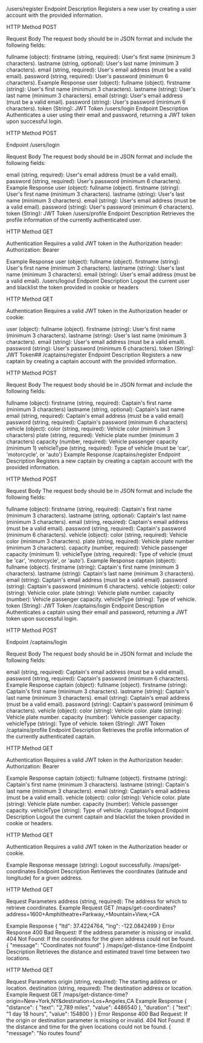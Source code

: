/users/register Endpoint
Description
Registers a new user by creating a user account with the provided information.

HTTP Method
POST

Request Body
The request body should be in JSON format and include the following fields:

fullname (object):
firstname (string, required): User's first name (minimum 3 characters).
lastname (string, optional): User's last name (minimum 3 characters).
email (string, required): User's email address (must be a valid email).
password (string, required): User's password (minimum 6 characters).
Example Response
user (object):
fullname (object).
firstname (string): User's first name (minimum 3 characters).
lastname (string): User's last name (minimum 3 characters).
email (string): User's email address (must be a valid email).
password (string): User's password (minimum 6 characters).
token (String): JWT Token
/users/login Endpoint
Description
Authenticates a user using their email and password, returning a JWT token upon successful login.

HTTP Method
POST

Endpoint
/users/login

Request Body
The request body should be in JSON format and include the following fields:

email (string, required): User's email address (must be a valid email).
password (string, required): User's password (minimum 6 characters).
Example Response
user (object):
fullname (object).
firstname (string): User's first name (minimum 3 characters).
lastname (string): User's last name (minimum 3 characters).
email (string): User's email address (must be a valid email).
password (string): User's password (minimum 6 characters).
token (String): JWT Token
/users/profile Endpoint
Description
Retrieves the profile information of the currently authenticated user.

HTTP Method
GET

Authentication
Requires a valid JWT token in the Authorization header: Authorization: Bearer <token>

Example Response
user (object):
fullname (object).
firstname (string): User's first name (minimum 3 characters).
lastname (string): User's last name (minimum 3 characters).
email (string): User's email address (must be a valid email).
/users/logout Endpoint
Description
Logout the current user and blacklist the token provided in cookie or headers

HTTP Method
GET

Authentication
Requires a valid JWT token in the Authorization header or cookie:

user (object):
fullname (object).
firstname (string): User's first name (minimum 3 characters).
lastname (string): User's last name (minimum 3 characters).
email (string): User's email address (must be a valid email).
password (string): User's password (minimum 6 characters).
token (String): JWT Token## /captains/register Endpoint
Description
Registers a new captain by creating a captain account with the provided information.

HTTP Method
POST

Request Body
The request body should be in JSON format and include the following fields:

fullname (object):
firstname (string, required): Captain's first name (minimum 3 characters)
lastname (string, optional): Captain's last name
email (string, required): Captain's email address (must be a valid email)
password (string, required): Captain's password (minimum 6 characters)
vehicle (object):
color (string, required): Vehicle color (minimum 3 characters)
plate (string, required): Vehicle plate number (minimum 3 characters)
capacity (number, required): Vehicle passenger capacity (minimum 1)
vehicleType (string, required): Type of vehicle (must be 'car', 'motorcycle', or 'auto')
Example Response
/captains/register Endpoint
Description
Registers a new captain by creating a captain account with the provided information.

HTTP Method
POST

Request Body
The request body should be in JSON format and include the following fields:

fullname (object):
firstname (string, required): Captain's first name (minimum 3 characters).
lastname (string, optional): Captain's last name (minimum 3 characters).
email (string, required): Captain's email address (must be a valid email).
password (string, required): Captain's password (minimum 6 characters).
vehicle (object):
color (string, required): Vehicle color (minimum 3 characters).
plate (string, required): Vehicle plate number (minimum 3 characters).
capacity (number, required): Vehicle passenger capacity (minimum 1).
vehicleType (string, required): Type of vehicle (must be 'car', 'motorcycle', or 'auto').
Example Response
captain (object):
fullname (object).
firstname (string): Captain's first name (minimum 3 characters).
lastname (string): Captain's last name (minimum 3 characters).
email (string): Captain's email address (must be a valid email).
password (string): Captain's password (minimum 6 characters).
vehicle (object):
color (string): Vehicle color.
plate (string): Vehicle plate number.
capacity (number): Vehicle passenger capacity.
vehicleType (string): Type of vehicle.
token (String): JWT Token
/captains/login Endpoint
Description
Authenticates a captain using their email and password, returning a JWT token upon successful login.

HTTP Method
POST

Endpoint
/captains/login

Request Body
The request body should be in JSON format and include the following fields:

email (string, required): Captain's email address (must be a valid email).
password (string, required): Captain's password (minimum 6 characters).
Example Response
captain (object):
fullname (object).
firstname (string): Captain's first name (minimum 3 characters).
lastname (string): Captain's last name (minimum 3 characters).
email (string): Captain's email address (must be a valid email).
password (string): Captain's password (minimum 6 characters).
vehicle (object):
color (string): Vehicle color.
plate (string): Vehicle plate number.
capacity (number): Vehicle passenger capacity.
vehicleType (string): Type of vehicle.
token (String): JWT Token
/captains/profile Endpoint
Description
Retrieves the profile information of the currently authenticated captain.

HTTP Method
GET

Authentication
Requires a valid JWT token in the Authorization header: Authorization: Bearer <token>

Example Response
captain (object):
fullname (object).
firstname (string): Captain's first name (minimum 3 characters).
lastname (string): Captain's last name (minimum 3 characters).
email (string): Captain's email address (must be a valid email).
vehicle (object):
color (string): Vehicle color.
plate (string): Vehicle plate number.
capacity (number): Vehicle passenger capacity.
vehicleType (string): Type of vehicle.
/captains/logout Endpoint
Description
Logout the current captain and blacklist the token provided in cookie or headers.

HTTP Method
GET

Authentication
Requires a valid JWT token in the Authorization header or cookie.

Example Response
message (string): Logout successfully.
/maps/get-coordinates Endpoint
Description
Retrieves the coordinates (latitude and longitude) for a given address.

HTTP Method
GET

Request Parameters
address (string, required): The address for which to retrieve coordinates.
Example Request
GET /maps/get-coordinates?address=1600+Amphitheatre+Parkway,+Mountain+View,+CA

Example Response
{
  "ltd": 37.4224764,
  "lng": -122.0842499
}
Error Response
400 Bad Request: If the address parameter is missing or invalid.
404 Not Found: If the coordinates for the given address could not be found.
{
  "message": "Coordinates not found"
}
/maps/get-distance-time Endpoint
Description
Retrieves the distance and estimated travel time between two locations.

HTTP Method
GET

Request Parameters
origin (string, required): The starting address or location.
destination (string, required): The destination address or location.
Example Request
GET /maps/get-distance-time?origin=New+York,NY&destination=Los+Angeles,CA
Example Response
{
  "distance": {
    "text": "2,789 miles",
    "value": 4486540
  },
  "duration": {
    "text": "1 day 18 hours",
    "value": 154800
  }
}
Error Response
400 Bad Request: If the origin or destination parameter is missing or invalid.
404 Not Found: If the distance and time for the given locations could not be found.
{
  "message": "No routes found"
